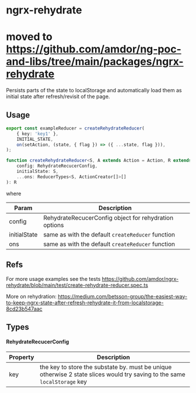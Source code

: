 # ngrx-rehydrate
# moved to https://github.com/amdor/ng-poc-and-libs/tree/main/packages/ngrx-rehydrate

Persists parts of the state to localStorage and automatically load them as initial state after refresh/revisit of the page.

## Usage

```typescript
export const exampleReducer = createRehydrateReducer(
    { key: 'key1' },
    INITIAL_STATE,
    on(setAction, (state, { flag }) => ({ ...state, flag })),
);
```

```typescript
function createRehydrateReducer<S, A extends Action = Action, R extends ActionReducer<S, A> = ActionReducer<S, A>>(
    config: RehydrateRecucerConfig,
    initialState: S,
    ...ons: ReducerTypes<S, ActionCreator[]>[]
): R 
```
where

| Param        | Description                                           |
| ------------ | ----------------------------------------------------- |
| config       | RehydrateRecucerConfig object for rehydration options |
| initialState | same as with the default `createReducer` function     |
| ons          | same as with the default `createReducer` function     |

## Refs

For more usage examples see the tests https://github.com/amdor/ngrx-rehydrate/blob/main/test/create-rehydrate-reducer.spec.ts

More on rehydration: https://medium.com/betsson-group/the-easiest-way-to-keep-ngrx-state-after-refresh-rehydrate-it-from-localstorage-8cd23b547aac

## Types

#### RehydrateRecucerConfig

| Property | Description                                                                                                               |
| -------- | ------------------------------------------------------------------------------------------------------------------------- |
| key      | the key to store the substate by. must be unique otherwise 2 state slices would try saving to the same `localStorage` key |
